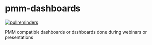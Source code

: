 # pmm-dashboards
[![pullreminders](https://pullreminders.com/badge.svg)](https://pullreminders.com?ref=badge)

PMM compatible dashboards or dashboards done during webinars or presentations 
